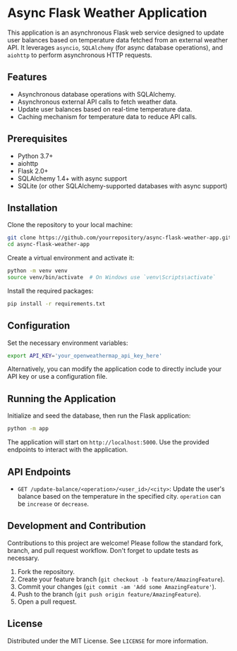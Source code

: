 # Async Flask Weather Application

This application is an asynchronous Flask web service designed to update user balances based on temperature data fetched from an external weather API. It leverages `asyncio`, `SQLAlchemy` (for async database operations), and `aiohttp` to perform asynchronous HTTP requests.

## Features

- Asynchronous database operations with SQLAlchemy.
- Asynchronous external API calls to fetch weather data.
- Update user balances based on real-time temperature data.
- Caching mechanism for temperature data to reduce API calls.

## Prerequisites

- Python 3.7+
- aiohttp
- Flask 2.0+
- SQLAlchemy 1.4+ with async support
- SQLite (or other SQLAlchemy-supported databases with async support)

## Installation

Clone the repository to your local machine:

```bash
git clone https://github.com/yourrepository/async-flask-weather-app.git
cd async-flask-weather-app
```

Create a virtual environment and activate it:

```bash
python -m venv venv
source venv/bin/activate  # On Windows use `venv\Scripts\activate`
```

Install the required packages:

```bash
pip install -r requirements.txt
```

## Configuration

Set the necessary environment variables:

```bash
export API_KEY='your_openweathermap_api_key_here'
```

Alternatively, you can modify the application code to directly include your API key or use a configuration file.

## Running the Application

Initialize and seed the database, then run the Flask application:

```bash
python -m app
```

The application will start on `http://localhost:5000`. Use the provided endpoints to interact with the application.

## API Endpoints

- `GET /update-balance/<operation>/<user_id>/<city>`: Update the user's balance based on the temperature in the specified city. `operation` can be `increase` or `decrease`.

## Development and Contribution

Contributions to this project are welcome! Please follow the standard fork, branch, and pull request workflow. Don't forget to update tests as necessary.

1. Fork the repository.
2. Create your feature branch (`git checkout -b feature/AmazingFeature`).
3. Commit your changes (`git commit -am 'Add some AmazingFeature'`).
4. Push to the branch (`git push origin feature/AmazingFeature`).
5. Open a pull request.

## License

Distributed under the MIT License. See `LICENSE` for more information.


